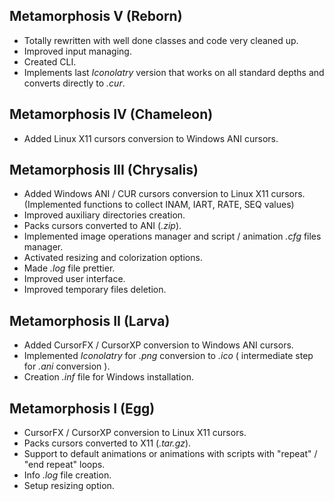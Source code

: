 ## Metamorphosis V (Reborn)
* Totally rewritten with well done classes and code very cleaned up.
* Improved input managing.
* Created CLI.
* Implements last *Iconolatry* version that works on all standard depths
  and converts directly to *.cur*.

## Metamorphosis IV (Chameleon)
* Added Linux X11 cursors conversion to Windows ANI cursors.

## Metamorphosis III (Chrysalis)
* Added Windows ANI / CUR cursors conversion to Linux X11 cursors. (Implemented functions to collect INAM, IART, RATE, SEQ values)
* Improved auxiliary directories creation.
* Packs cursors converted to ANI (*.zip*).
* Implemented image operations manager and script / animation *.cfg* files manager.
* Activated resizing and colorization options.
* Made *.log* file prettier.
* Improved user interface.
* Improved temporary files deletion.
 
## Metamorphosis II (Larva)
* Added CursorFX / CursorXP conversion to Windows ANI cursors.
* Implemented *Iconolatry* for *.png* conversion to *.ico* ( intermediate step for *.ani* conversion ).
* Creation *.inf* file for Windows installation.

## Metamorphosis I (Egg) 
* CursorFX / CursorXP conversion to Linux X11 cursors.
* Packs cursors converted to X11 (*.tar.gz*).
* Support to default animations or animations with scripts with "repeat" / "end repeat" loops.
* Info *.log* file creation.
* Setup resizing option.
